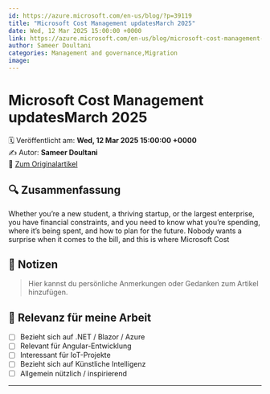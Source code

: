 ```yaml
---
id: https://azure.microsoft.com/en-us/blog/?p=39119
title: "Microsoft Cost Management updatesMarch 2025"
date: Wed, 12 Mar 2025 15:00:00 +0000
link: https://azure.microsoft.com/en-us/blog/microsoft-cost-management-updates-march-2025/
author: Sameer Doultani
categories: Management and governance,Migration
image: 
---
```


# Microsoft Cost Management updatesMarch 2025

🗓️ Veröffentlicht am: **Wed, 12 Mar 2025 15:00:00 +0000**  
✍️ Autor: **Sameer Doultani**  
🔗 [Zum Originalartikel](https://azure.microsoft.com/en-us/blog/microsoft-cost-management-updates-march-2025/)

## 🔍 Zusammenfassung

Whether you&#8217;re a new student, a thriving startup, or the largest enterprise, you have financial constraints, and you need to know what you&#8217;re spending, where it’s being spent, and how to plan for the future. Nobody wants a surprise when it comes to the bill, and this is where Microsoft Cost

## 📌 Notizen

> Hier kannst du persönliche Anmerkungen oder Gedanken zum Artikel hinzufügen.

## 🧠 Relevanz für meine Arbeit

- [ ] Bezieht sich auf .NET / Blazor / Azure
- [ ] Relevant für Angular-Entwicklung
- [ ] Interessant für IoT-Projekte
- [ ] Bezieht sich auf Künstliche Intelligenz
- [ ] Allgemein nützlich / inspirierend

---
